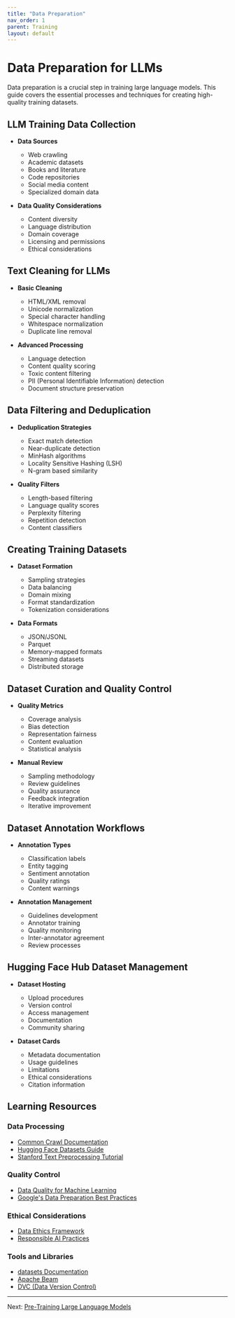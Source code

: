 ```yaml
---
title: "Data Preparation"
nav_order: 1
parent: Training
layout: default
---
```

# Data Preparation for LLMs

Data preparation is a crucial step in training large language models. This guide covers the essential processes and techniques for creating high-quality training datasets.

## LLM Training Data Collection

- **Data Sources**
  - Web crawling
  - Academic datasets
  - Books and literature
  - Code repositories
  - Social media content
  - Specialized domain data

- **Data Quality Considerations**
  - Content diversity
  - Language distribution
  - Domain coverage
  - Licensing and permissions
  - Ethical considerations

## Text Cleaning for LLMs

- **Basic Cleaning**
  - HTML/XML removal
  - Unicode normalization
  - Special character handling
  - Whitespace normalization
  - Duplicate line removal

- **Advanced Processing**
  - Language detection
  - Content quality scoring
  - Toxic content filtering
  - PII (Personal Identifiable Information) detection
  - Document structure preservation

## Data Filtering and Deduplication

- **Deduplication Strategies**
  - Exact match detection
  - Near-duplicate detection
  - MinHash algorithms
  - Locality Sensitive Hashing (LSH)
  - N-gram based similarity

- **Quality Filters**
  - Length-based filtering
  - Language quality scores
  - Perplexity filtering
  - Repetition detection
  - Content classifiers

## Creating Training Datasets

- **Dataset Formation**
  - Sampling strategies
  - Data balancing
  - Domain mixing
  - Format standardization
  - Tokenization considerations

- **Data Formats**
  - JSON/JSONL
  - Parquet
  - Memory-mapped formats
  - Streaming datasets
  - Distributed storage

## Dataset Curation and Quality Control

- **Quality Metrics**
  - Coverage analysis
  - Bias detection
  - Representation fairness
  - Content evaluation
  - Statistical analysis

- **Manual Review**
  - Sampling methodology
  - Review guidelines
  - Quality assurance
  - Feedback integration
  - Iterative improvement

## Dataset Annotation Workflows

- **Annotation Types**
  - Classification labels
  - Entity tagging
  - Sentiment annotation
  - Quality ratings
  - Content warnings

- **Annotation Management**
  - Guidelines development
  - Annotator training
  - Quality monitoring
  - Inter-annotator agreement
  - Review processes

## Hugging Face Hub Dataset Management

- **Dataset Hosting**
  - Upload procedures
  - Version control
  - Access management
  - Documentation
  - Community sharing

- **Dataset Cards**
  - Metadata documentation
  - Usage guidelines
  - Limitations
  - Ethical considerations
  - Citation information

## Learning Resources

### Data Processing
- [Common Crawl Documentation](https://commoncrawl.org/the-data/)
- [Hugging Face Datasets Guide](https://huggingface.co/docs/datasets/)
- [Stanford Text Preprocessing Tutorial](https://nlp.stanford.edu/IR-book/html/htmledition/text-preprocessing-1.html)

### Quality Control
- [Data Quality for Machine Learning](https://www.amazon.com/Data-Quality-Machine-Learning-Practices/dp/1492094964)
- [Google's Data Preparation Best Practices](https://cloud.google.com/architecture/data-preprocessing-for-ml-with-tf-transform-pt1)

### Ethical Considerations
- [Data Ethics Framework](https://www.gov.uk/government/publications/data-ethics-framework)
- [Responsible AI Practices](https://ai.google/responsibilities/responsible-ai-practices/)

### Tools and Libraries
- [datasets Documentation](https://huggingface.co/docs/datasets/)
- [Apache Beam](https://beam.apache.org/)
- [DVC (Data Version Control)](https://dvc.org/)

---

Next: [Pre-Training Large Language Models](Pre_Training.md)
